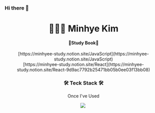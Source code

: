 ### Hi there 👋

<h1 align="center"> 👩🏻‍💻 Minhye Kim </h1> 

<h4 align="center">📔Study Book📔</h4>
<p align="center">
    [https://minhyee-study.notion.site/JavaScript](https://minhyee-study.notion.site/JavaScript) <br/>
    [https://minhyee-study.notion.site/React](https://minhyee-study.notion.site/React-9d9ac7792b25471bb05b0ee03f13bb08)
</p>


<h3 align="center">🛠 Teck Stack 🛠️</h3>
<p align="center"> Once I've Used </p>
<p align="center">
    <img src="https://img.shields.io/badge/HTML-E34F26?style=flat-square&logo=HTML5&logoColor=white"/></a>&nbsp 
</p>



<!--
**mndangee/mndangee** is a ✨ _special_ ✨ repository because its `README.md` (this file) appears on your GitHub profile.

Here are some ideas to get you started:

- 🔭 I’m currently working on ...
- 🌱 I’m currently learning ...
- 👯 I’m looking to collaborate on ...
- 🤔 I’m looking for help with ...
- 💬 Ask me about ...
- 📫 How to reach me: ...
- 😄 Pronouns: ...
- ⚡ Fun fact: ...
-->
